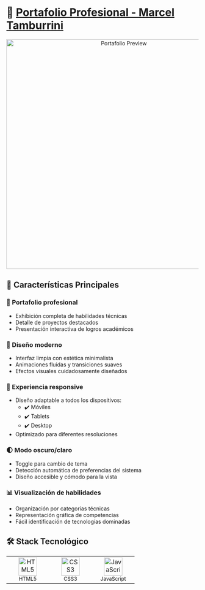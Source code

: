 # 🚀 [Portafolio Profesional - Marcel Tamburrini](https://devmtf.netlify.app)

<p align="center">
  <img src="https://i.postimg.cc/cC513YW2/image-2025-07-27-093345411.png" alt="Portafolio Preview" width="600"/>
</p>

## 🌟 Características Principales

### 💼 Portafolio profesional  
- Exhibición completa de habilidades técnicas  
- Detalle de proyectos destacados  
- Presentación interactiva de logros académicos  

### 🎨 Diseño moderno  
- Interfaz limpia con estética minimalista  
- Animaciones fluidas y transiciones suaves  
- Efectos visuales cuidadosamente diseñados  

### 📱 Experiencia responsive  
- Diseño adaptable a todos los dispositivos:  
  - ✔️ Móviles  
  - ✔️ Tablets  
  - ✔️ Desktop  
- Optimizado para diferentes resoluciones  

### 🌓 Modo oscuro/claro  
- Toggle para cambio de tema  
- Detección automática de preferencias del sistema  
- Diseño accesible y cómodo para la vista  

### 📊 Visualización de habilidades  
- Organización por categorías técnicas  
- Representación gráfica de competencias  
- Fácil identificación de tecnologías dominadas  

## 🛠️ Stack Tecnológico  

<div align="center">
  <table>
    <tr>
      <td align="center" width="96">
        <img src="https://cdn.jsdelivr.net/gh/devicons/devicon/icons/html5/html5-original.svg" width="48" height="48" alt="HTML5" />
        <br><small>HTML5</small>
      </td>
      <td align="center" width="96">
        <img src="https://cdn.jsdelivr.net/gh/devicons/devicon/icons/css3/css3-original.svg" width="48" height="48" alt="CSS3" />
        <br><small>CSS3</small>
      </td>
      <td align="center" width="96">
        <img src="https://cdn.jsdelivr.net/gh/devicons/devicon/icons/javascript/javascript-original.svg" width="48" height="48" alt="JavaScript" />
        <br><small>JavaScript</small>
      </td>
    </tr>
  </table>
</div>
 
